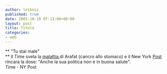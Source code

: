 ```yaml
---
author: leibniz
published: true
date: 2003-10-10 07:13:00+00:00
layout: post
title: Titolo
categories:
- web
---
```


 ** "Tu stai male"   
** Il Time svela la  [ malattia ](http://www.time.com/time/world/article/0,8599,516827,00.html)di Arafat (cancro allo stomaco) e il New York [ Post ](http://www.nypost.com/commentary/7787.htm)rincara la dose: "Anche la sua politica non e in buona salute".   
  Time - NY Post
